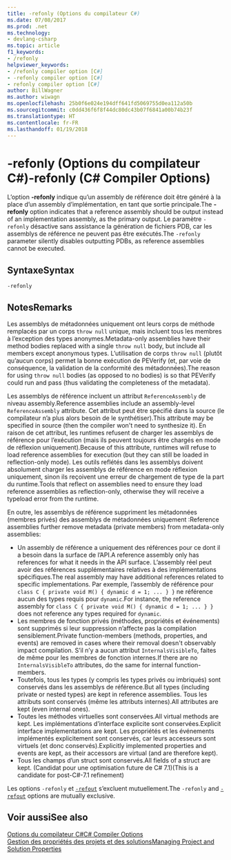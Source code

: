 ```yaml
---
title: -refonly (Options du compilateur C#)
ms.date: 07/08/2017
ms.prod: .net
ms.technology:
- devlang-csharp
ms.topic: article
f1_keywords:
- /refonly
helpviewer_keywords:
- /refonly compiler option [C#]
- -refonly compiler option [C#]
- refonly compiler option [C#]
author: BillWagner
ms.author: wiwagn
ms.openlocfilehash: 25b0f6e024e194dff641fd5069755d0ea112a50b
ms.sourcegitcommit: c0dd436f6f8f44dc80dc43b07f6841a00b74b23f
ms.translationtype: HT
ms.contentlocale: fr-FR
ms.lasthandoff: 01/19/2018
---
```

# <a name="-refonly-c-compiler-options"></a><span data-ttu-id="45dc8-102">-refonly (Options du compilateur C#)</span><span class="sxs-lookup"><span data-stu-id="45dc8-102">-refonly (C# Compiler Options)</span></span>

<span data-ttu-id="45dc8-103">L’option **-refonly** indique qu’un assembly de référence doit être généré à la place d’un assembly d’implémentation, en tant que sortie principale.</span><span class="sxs-lookup"><span data-stu-id="45dc8-103">The **-refonly** option indicates that a reference assembly should be output instead of an implementation assembly, as the primary output.</span></span> <span data-ttu-id="45dc8-104">Le paramètre `-refonly` désactive sans assistance la génération de fichiers PDB, car les assemblys de référence ne peuvent pas être exécutés.</span><span class="sxs-lookup"><span data-stu-id="45dc8-104">The `-refonly` parameter silently disables outputting PDBs, as reference assemblies cannot be executed.</span></span>

## <a name="syntax"></a><span data-ttu-id="45dc8-105">Syntaxe</span><span class="sxs-lookup"><span data-stu-id="45dc8-105">Syntax</span></span>

```console
-refonly
```

## <a name="remarks"></a><span data-ttu-id="45dc8-106">Notes</span><span class="sxs-lookup"><span data-stu-id="45dc8-106">Remarks</span></span>

<span data-ttu-id="45dc8-107">Les assemblys de métadonnées uniquement ont leurs corps de méthode remplacés par un corps `throw null` unique, mais incluent tous les membres à l’exception des types anonymes.</span><span class="sxs-lookup"><span data-stu-id="45dc8-107">Metadata-only assemblies have their method bodies replaced with a single `throw null` body, but include all members except anonymous types.</span></span> <span data-ttu-id="45dc8-108">L’utilisation de corps `throw null` (plutôt qu’aucun corps) permet la bonne exécution de PEVerify (et, par voie de conséquence, la validation de la conformité des métadonnées).</span><span class="sxs-lookup"><span data-stu-id="45dc8-108">The reason for using `throw null` bodies (as opposed to no bodies) is so that PEVerify could run and pass (thus validating the completeness of the metadata).</span></span>

<span data-ttu-id="45dc8-109">Les assemblys de référence incluent un attribut `ReferenceAssembly` de niveau assembly.</span><span class="sxs-lookup"><span data-stu-id="45dc8-109">Reference assemblies include an assembly-level `ReferenceAssembly` attribute.</span></span> <span data-ttu-id="45dc8-110">Cet attribut peut être spécifié dans la source (le compilateur n’a plus alors besoin de le synthétiser).</span><span class="sxs-lookup"><span data-stu-id="45dc8-110">This attribute may be specified in source (then the compiler won't need to synthesize it).</span></span> <span data-ttu-id="45dc8-111">En raison de cet attribut, les runtimes refusent de charger les assemblys de référence pour l’exécution (mais ils peuvent toujours être chargés en mode de réflexion uniquement).</span><span class="sxs-lookup"><span data-stu-id="45dc8-111">Because of this attribute, runtimes will refuse to load reference assemblies for execution (but they can still be loaded in reflection-only mode).</span></span> <span data-ttu-id="45dc8-112">Les outils reflétés dans les assemblys doivent absolument charger les assemblys de référence en mode réflexion uniquement, sinon ils reçoivent une erreur de chargement de type de la part du runtime.</span><span class="sxs-lookup"><span data-stu-id="45dc8-112">Tools that reflect on assemblies need to ensure they load reference assemblies as reflection-only, otherwise they will receive a typeload error from the runtime.</span></span>

<span data-ttu-id="45dc8-113">En outre, les assemblys de référence suppriment les métadonnées (membres privés) des assemblys de métadonnées uniquement :</span><span class="sxs-lookup"><span data-stu-id="45dc8-113">Reference assemblies further remove metadata (private members) from metadata-only assemblies:</span></span>

- <span data-ttu-id="45dc8-114">Un assembly de référence a uniquement des références pour ce dont il a besoin dans la surface de l’API.</span><span class="sxs-lookup"><span data-stu-id="45dc8-114">A reference assembly only has references for what it needs in the API surface.</span></span> <span data-ttu-id="45dc8-115">L’assembly réel peut avoir des références supplémentaires relatives à des implémentations spécifiques.</span><span class="sxs-lookup"><span data-stu-id="45dc8-115">The real assembly may have additional references related to specific implementations.</span></span> <span data-ttu-id="45dc8-116">Par exemple, l’assembly de référence pour `class C { private void M() { dynamic d = 1; ... } }` ne référence aucun des types requis pour `dynamic`.</span><span class="sxs-lookup"><span data-stu-id="45dc8-116">For instance, the reference assembly for `class C { private void M() { dynamic d = 1; ... } }` does not reference any types required for `dynamic`.</span></span>
- <span data-ttu-id="45dc8-117">Les membres de fonction privés (méthodes, propriétés et événements) sont supprimés si leur suppression n’affecte pas la compilation sensiblement.</span><span class="sxs-lookup"><span data-stu-id="45dc8-117">Private function-members (methods, properties, and events) are removed in cases where their removal doesn't observably impact compilation.</span></span> <span data-ttu-id="45dc8-118">S’il n’y a aucun attribut `InternalsVisibleTo`, faites de même pour les membres de fonction internes.</span><span class="sxs-lookup"><span data-stu-id="45dc8-118">If there are no `InternalsVisibleTo` attributes, do the same for internal function-members.</span></span>
- <span data-ttu-id="45dc8-119">Toutefois, tous les types (y compris les types privés ou imbriqués) sont conservés dans les assemblys de référence.</span><span class="sxs-lookup"><span data-stu-id="45dc8-119">But all types (including private or nested types) are kept in reference assemblies.</span></span> <span data-ttu-id="45dc8-120">Tous les attributs sont conservés (même les attributs internes).</span><span class="sxs-lookup"><span data-stu-id="45dc8-120">All attributes are kept (even internal ones).</span></span>
- <span data-ttu-id="45dc8-121">Toutes les méthodes virtuelles sont conservées.</span><span class="sxs-lookup"><span data-stu-id="45dc8-121">All virtual methods are kept.</span></span> <span data-ttu-id="45dc8-122">Les implémentations d’interface explicite sont conservées.</span><span class="sxs-lookup"><span data-stu-id="45dc8-122">Explicit interface implementations are kept.</span></span> <span data-ttu-id="45dc8-123">Les propriétés et les événements implémentés explicitement sont conservés, car leurs accesseurs sont virtuels (et donc conservés).</span><span class="sxs-lookup"><span data-stu-id="45dc8-123">Explicitly implemented properties and events are kept, as their accessors are virtual (and are therefore kept).</span></span>
- <span data-ttu-id="45dc8-124">Tous les champs d’un struct sont conservés.</span><span class="sxs-lookup"><span data-stu-id="45dc8-124">All fields of a struct are kept.</span></span> <span data-ttu-id="45dc8-125">(Candidat pour une optimisation future de C# 7.1)</span><span class="sxs-lookup"><span data-stu-id="45dc8-125">(This is a candidate for post-C#-7.1 refinement)</span></span>

<span data-ttu-id="45dc8-126">Les options `-refonly` et [`-refout`](refout-compiler-option.md) s’excluent mutuellement.</span><span class="sxs-lookup"><span data-stu-id="45dc8-126">The `-refonly` and [`-refout`](refout-compiler-option.md) options are mutually exclusive.</span></span>

## <a name="see-also"></a><span data-ttu-id="45dc8-127">Voir aussi</span><span class="sxs-lookup"><span data-stu-id="45dc8-127">See also</span></span>
 [<span data-ttu-id="45dc8-128">Options du compilateur C#</span><span class="sxs-lookup"><span data-stu-id="45dc8-128">C# Compiler Options</span></span>](../../../csharp/language-reference/compiler-options/index.md)  
 [<span data-ttu-id="45dc8-129">Gestion des propriétés des projets et des solutions</span><span class="sxs-lookup"><span data-stu-id="45dc8-129">Managing Project and Solution Properties</span></span>](/visualstudio/ide/managing-project-and-solution-properties)
